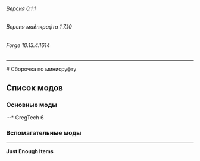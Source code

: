 ###### Версия 0.1.1
###### Версия майнкрафта 1.7.10
###### Forge 10.13.4.1614
<hr>
# Сборочка по минисруфту 


## Список модов 

### Основные моды
⋅⋅⋅* GregTeсh 6


### Вспомагательные моды
<hr>

**Just Enough Items**
